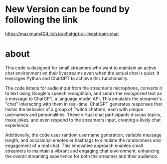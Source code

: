 # New Version can be found by following the link
https://maximum404.itch.io/chatgpt-ai-livestream-chat

# about

This code is designed for small streamers who want to maintain an active chat environment on their livestreams even when the actual chat is quiet. It leverages Python and ChatGPT to achieve this functionality.

The code listens for audio input from the streamer's microphone, converts it to text using Google's speech recognition, and sends the recognized text as a message to ChatGPT, a language model API. This emulates the streamer's "chat" interacting with them in real-time. ChatGPT generates responses that mimic the behavior of a group of Twitch chatters, each with unique usernames and personalities. These virtual chat participants discuss topics, make jokes, and even respond to the streamer's input, creating a lively chat experience.

Additionally, the code uses random username generation, variable message length, and occasional emotes or hashtags to simulate the randomness and engagement of a real chat. This innovative approach enables small streamers to maintain a vibrant and engaging chat environment, enhancing the overall streaming experience for both the streamer and their audience.





















